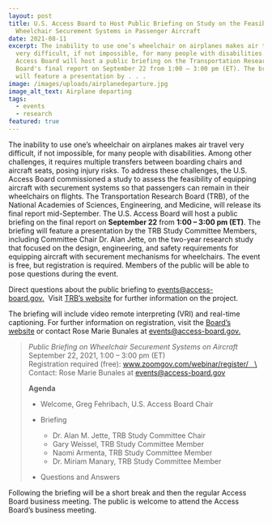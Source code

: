 ```yaml
---
layout: post
title: U.S. Access Board to Host Public Briefing on Study on the Feasibility of
  Wheelchair Securement Systems in Passenger Aircraft
date: 2021-08-11
excerpt: The inability to use one’s wheelchair on airplanes makes air travel
  very difficult, if not impossible, for many people with disabilities. The U.S.
  Access Board will host a public briefing on the Transportation Research
  Board's final report on September 22 from 1:00 – 3:00 pm (ET). The briefing
  will feature a presentation by . . .
image: /images/uploads/airplanedeparture.jpg
image_alt_text: Airplane departing
tags:
  - events
  - research
featured: true
---
```

The inability to use one’s wheelchair on airplanes makes air travel very difficult, if not impossible, for many people with disabilities. Among other challenges, it requires multiple transfers between boarding chairs and aircraft seats, posing injury risks. To address these challenges, the U.S. Access Board commissioned a study to assess the feasibility of equipping aircraft with securement systems so that passengers can remain in their wheelchairs on flights. The Transportation Research Board (TRB), of the National Academies of Sciences, Engineering, and Medicine, will release its final report mid-September. The U.S. Access Board will host a public briefing on the final report on **September 22** from **1:00 – 3:00 pm (ET)**. The briefing will feature a presentation by the TRB Study Committee Members, including Committee Chair Dr. Alan Jette, on the two-year research study that focused on the design, engineering, and safety requirements for equipping aircraft with securement mechanisms for wheelchairs. The event is free, but registration is required. Members of the public will be able to pose questions during the event. 

Direct questions about the public briefing to [events@access-board.gov.](mailto:events@access-board.gov)  Visit [TRB’s website](https://www8.nationalacademies.org/pa/projectview.aspx?key=51840) for further information on the project.  

The briefing will include video remote interpreting (VRI) and real-time captioning. For further information on registration, visit the [Board’s website](https://www.access-board.gov/about/meetings.html) or contact Rose Marie Bunales at [events@access-board.gov.](mailto:events@access-board.gov) 

> *Public Briefing on Wheelchair Securement Systems on Aircraft* 
> September 22, 2021, 1:00 – 3:00 pm (ET) \
> Registration required (free): www.zoomgov.com/webinar/register/   \
> Contact: Rose Marie Bunales at [events@access-board.gov](mailto:events@access-board.gov) 
>
> **Agenda** 
>
> * Welcome, Greg Fehribach, U.S. Access Board Chair 
> * Briefing  
>
>   * Dr. Alan M. Jette, TRB Study Committee Chair 
>   * Gary Weissel, TRB Study Committee Member 
>   * Naomi Armenta, TRB Study Committee Member 
>   * Dr. Miriam Manary, TRB Study Committee Member 
> * Questions and Answers 

Following the briefing will be a short break and then the regular Access Board business meeting. The public is welcome to attend the Access Board’s business meeting.